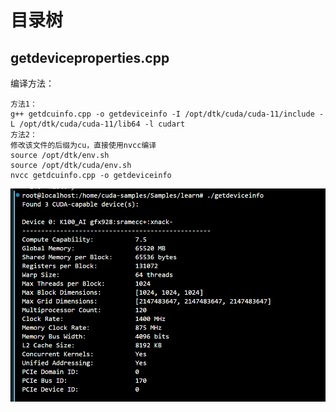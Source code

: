 # 目录树

## getdeviceproperties.cpp
编译方法：
```
方法1：
g++ getdcuinfo.cpp -o getdeviceinfo -I /opt/dtk/cuda/cuda-11/include -L /opt/dtk/cuda/cuda-11/lib64 -l cudart
方法2：
修改该文件的后缀为cu，直接使用nvcc编译
source /opt/dtk/env.sh
source /opt/dtk/cuda/env.sh
nvcc getdcuinfo.cpp -o getdeviceinfo
```
<img src=./image_res/deviceinfo.png style="zoom:100%;" align=middle>